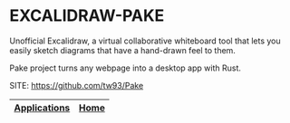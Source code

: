 # EXCALIDRAW-PAKE

 Unofficial Excalidraw, a virtual collaborative whiteboard tool that lets you easily sketch diagrams that have a hand-drawn feel to them.
 
 Pake project turns any webpage into a desktop app with Rust.

 SITE: https://github.com/tw93/Pake

 | [Applications](https://portable-linux-apps.github.io/apps.html) | [Home](https://portable-linux-apps.github.io)
 | --- | --- |
